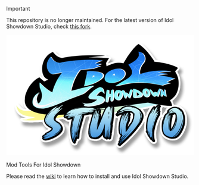 > [!IMPORTANT]
> This repository is no longer maintained. For the latest version of Idol Showdown Studio, check [this fork](https://github.com/Noah-Bunis/Idol-Showdown-Studio).

![Idol Showdown Studio Logo](https://github.com/Makarew/Idol-Showdown-Studio/blob/main/ISSLogo.png?raw=true)

Mod Tools For Idol Showdown

Please read the [wiki](https://github.com/Makarew/Idol-Showdown-Studio/wiki) to learn how to install and use Idol Showdown Studio.

